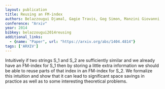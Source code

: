 ```yaml
---
layout: publication
title: Reusing an FM-index
authors: Belazzougui Djamal, Gagie Travis, Gog Simon, Manzini Giovanni, Sirén Jouni
conference: "Arxiv"
year: 2014
bibkey: belazzougui2014reusing
additional_links:
  - {name: "Paper", url: "https://arxiv.org/abs/1404.4814"}
tags: ['ARXIV']
---
```

Intuitively if two strings S_1 and S_2 are sufficiently similar and we already have an FM-index for S_1 then by storing a little extra information we should be able to reuse parts of that index in an FM-index for S_2. We formalize this intuition and show that it can lead to significant space savings in practice as well as to some interesting theoretical problems.
